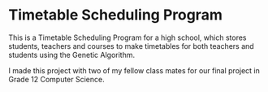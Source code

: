 # Timetable Scheduling Program
This is a Timetable Scheduling Program for a high school, which stores students, teachers and courses to make timetables for both teachers and students using the Genetic Algorithm.

I made this project with two of my fellow class mates for our final project in Grade 12 Computer Science.
